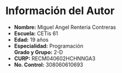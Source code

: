 # Información del Autor

- **Nombre:** Miguel Angel Renteria Contreras  
- **Escuela:** CETis 61  
- **Edad:** 19 años  
- **Especialidad:** Programación  
 **Grado y Grupo:** 2-D
- **CURP:** RECM040602HCHNNGA3  
- **No. Control:** 308060610693
